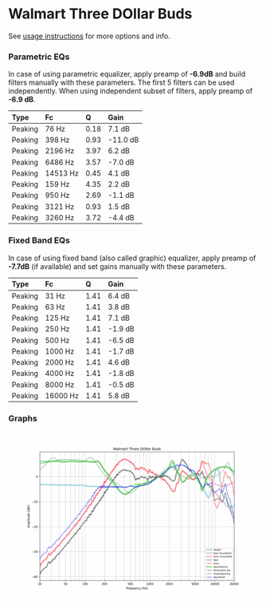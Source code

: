 # Walmart Three DOllar Buds
See [usage instructions](https://github.com/jaakkopasanen/AutoEq#usage) for more options and info.

### Parametric EQs
In case of using parametric equalizer, apply preamp of **-6.9dB** and build filters manually
with these parameters. The first 5 filters can be used independently.
When using independent subset of filters, apply preamp of **-6.9 dB**.

| Type    | Fc       |    Q | Gain     |
|:--------|:---------|:-----|:---------|
| Peaking | 76 Hz    | 0.18 | 7.1 dB   |
| Peaking | 398 Hz   | 0.93 | -11.0 dB |
| Peaking | 2196 Hz  | 3.97 | 6.2 dB   |
| Peaking | 6486 Hz  | 3.57 | -7.0 dB  |
| Peaking | 14513 Hz | 0.45 | 4.1 dB   |
| Peaking | 159 Hz   | 4.35 | 2.2 dB   |
| Peaking | 950 Hz   | 2.69 | -1.1 dB  |
| Peaking | 3121 Hz  | 0.93 | 1.5 dB   |
| Peaking | 3260 Hz  | 3.72 | -4.4 dB  |

### Fixed Band EQs
In case of using fixed band (also called graphic) equalizer, apply preamp of **-7.7dB**
(if available) and set gains manually with these parameters.

| Type    | Fc       |    Q | Gain    |
|:--------|:---------|:-----|:--------|
| Peaking | 31 Hz    | 1.41 | 6.4 dB  |
| Peaking | 63 Hz    | 1.41 | 3.8 dB  |
| Peaking | 125 Hz   | 1.41 | 7.1 dB  |
| Peaking | 250 Hz   | 1.41 | -1.9 dB |
| Peaking | 500 Hz   | 1.41 | -6.5 dB |
| Peaking | 1000 Hz  | 1.41 | -1.7 dB |
| Peaking | 2000 Hz  | 1.41 | 4.6 dB  |
| Peaking | 4000 Hz  | 1.41 | -1.8 dB |
| Peaking | 8000 Hz  | 1.41 | -0.5 dB |
| Peaking | 16000 Hz | 1.41 | 5.8 dB  |

### Graphs
![](./Walmart%20Three%20DOllar%20Buds.png)
